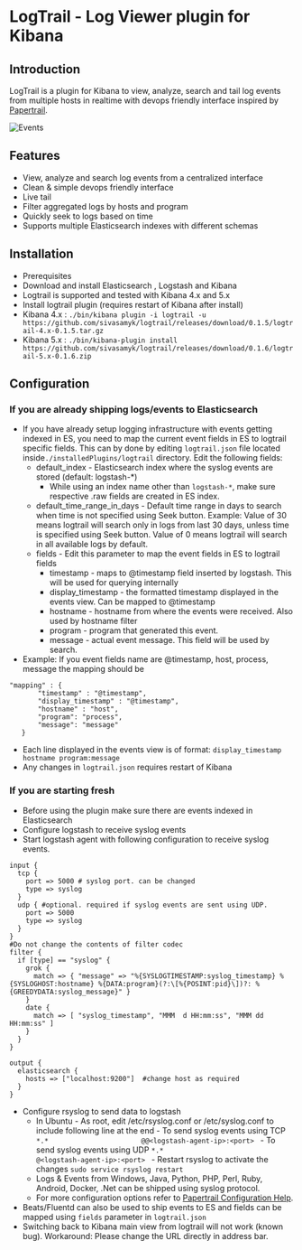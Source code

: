 # LogTrail - Log Viewer plugin for Kibana

Introduction
------------
LogTrail is a plugin for Kibana to view, analyze, search and tail log events from multiple hosts in realtime with devops friendly interface inspired by [Papertrail](https://papertrailapp.com/).

![Events](https://raw.githubusercontent.com/sivasamyk/logtrail/master/screenshot.png)

Features
--------
 - View, analyze and search log events from a centralized interface
 - Clean & simple devops friendly interface
 - Live tail
 - Filter aggregated logs by hosts and program
 - Quickly seek to logs based on time
 - Supports multiple Elasticsearch indexes with different schemas

Installation
------------
- Prerequisites
 - Download and install Elasticsearch , Logstash and Kibana
 - Logtrail is supported and tested with Kibana 4.x and 5.x
- Install logtrail plugin (requires restart of Kibana after install)
 - Kibana 4.x : `./bin/kibana plugin -i logtrail -u https://github.com/sivasamyk/logtrail/releases/download/0.1.5/logtrail-4.x-0.1.5.tar.gz`
 - Kibana 5.x : `./bin/kibana-plugin install https://github.com/sivasamyk/logtrail/releases/download/0.1.6/logtrail-5.x-0.1.6.zip`

Configuration
-------------
### If you are already shipping logs/events to Elasticsearch
- If you have already setup logging infrastructure with events getting indexed in ES,
you need to map the current event fields in ES to logtrail specific fields. This can by done by editing
`logtrail.json` file located inside`./installedPlugins/logtrail` directory. Edit the following fields:
	- default_index - Elasticsearch index where the syslog events are stored (default: logstash-*)
	    - While using an index name other than `logstash-*`, make sure respective .raw fields are created in ES index.
  - default_time_range_in_days - Default time range in days to search when time is not specified using Seek button.
    Example: Value of 30 means logtrail will search only in logs from last 30 days, unless time is specified using Seek button.
    Value of 0 means logtrail will search in all available logs by default.
  - fields - Edit this parameter to map the event fields in ES to logtrail fields
	  - timestamp - maps to @timestamp field inserted by logstash. This will be used for querying internally
	  - display_timestamp - the formatted timestamp displayed in the events view. Can be mapped to @timestamp
	  - hostname - hostname from where the events were received. Also used by hostname filter
	  - program - program that generated this event.
	  - message - actual event message. This field will be used by search.
 - Example:  If you event fields name are @timestamp, 	host, process, message the mapping should be
 ```
 "mapping" : {
        "timestamp" : "@timestamp",
        "display_timestamp" : "@timestamp",
        "hostname" : "host",
        "program": "process",
        "message": "message"
    }
```
- Each line displayed in the events view is of format:
  `display_timestamp hostname program:message`
- Any changes in `logtrail.json` requires restart of Kibana

### If you are starting fresh
- Before using the plugin make sure there are events indexed in Elasticsearch
- Configure logstash to receive syslog events
 - Start logstash agent with following configuration to receive syslog events.
  ```
  input {
    tcp {
      port => 5000 # syslog port. can be changed
      type => syslog
    }
    udp { #optional. required if syslog events are sent using UDP.
      port => 5000
      type => syslog
    }
  }
  #Do not change the contents of filter codec
  filter {
    if [type] == "syslog" {
      grok {
        match => { "message" => "%{SYSLOGTIMESTAMP:syslog_timestamp} %{SYSLOGHOST:hostname} %{DATA:program}(?:\[%{POSINT:pid}\])?: %{GREEDYDATA:syslog_message}" }
      }
      date {
        match => [ "syslog_timestamp", "MMM  d HH:mm:ss", "MMM dd HH:mm:ss" ]
      }
    }
  }

  output {
    elasticsearch {
      hosts => ["localhost:9200"]  #change host as required
    }
  }
  ```
- Configure rsyslog to send data to logstash
  - In Ubuntu
	    - As root, edit /etc/rsyslog.conf or /etc/syslog.conf to include following line at the end
              - To send syslog events using TCP
                ```*.*                       @@<logstash-agent-ip>:<port>
                ```
              - To send syslog events using UDP
                ```*.*                       @<logstash-agent-ip>:<port>
                ```
	    - Restart rsyslog to activate the changes
	      ```sudo service rsyslog restart
	      ```
  - Logs & Events from Windows, Java, Python, PHP, Perl, Ruby, Android, Docker, .Net can be shipped using syslog protocol.
  - For more configuration options refer to [Papertrail Configuration Help](http://help.papertrailapp.com/).
- Beats/Fluentd can also be used to ship events to ES and fields can be mapped using `fields` parameter in `logtrail.json`
- Switching back to Kibana main view from logtrail will not work (known bug). Workaround: Please change the URL directly in address bar.
